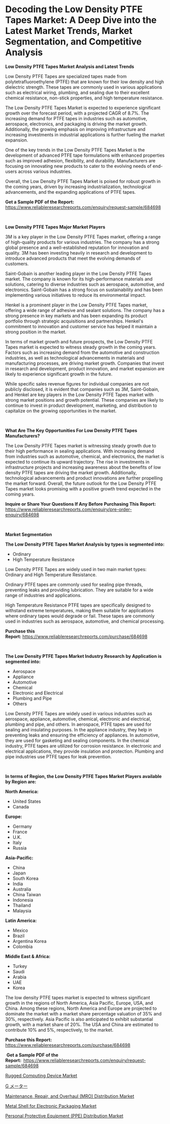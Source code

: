 <p><h1>Decoding the Low Density PTFE Tapes Market: A Deep Dive into the Latest Market Trends, Market Segmentation, and Competitive Analysis</h1></p><p><strong>Low Density PTFE Tapes Market Analysis and Latest Trends</strong></p>
<p><p>Low Density PTFE Tapes are specialized tapes made from polytetrafluoroethylene (PTFE) that are known for their low density and high dielectric strength. These tapes are commonly used in various applications such as electrical wiring, plumbing, and sealing due to their excellent chemical resistance, non-stick properties, and high temperature resistance.</p><p>The Low Density PTFE Tapes Market is expected to experience significant growth over the forecast period, with a projected CAGR of 8.7%. The increasing demand for PTFE tapes in industries such as automotive, aerospace, electronics, and packaging is driving the market growth. Additionally, the growing emphasis on improving infrastructure and increasing investments in industrial applications is further fueling the market expansion.</p><p>One of the key trends in the Low Density PTFE Tapes Market is the development of advanced PTFE tape formulations with enhanced properties such as improved adhesion, flexibility, and durability. Manufacturers are focusing on innovating new products to cater to the evolving needs of end-users across various industries.</p><p>Overall, the Low Density PTFE Tapes Market is poised for robust growth in the coming years, driven by increasing industrialization, technological advancements, and the expanding applications of PTFE tapes.</p></p>
<p><strong>Get a Sample PDF of the Report:&nbsp;</strong> <a href="https://www.reliableresearchreports.com/enquiry/request-sample/684698">https://www.reliableresearchreports.com/enquiry/request-sample/684698</a></p>
<p>&nbsp;</p>
<p><strong>Low Density PTFE Tapes Major Market Players</strong></p>
<p><p>3M is a key player in the Low Density PTFE Tapes market, offering a range of high-quality products for various industries. The company has a strong global presence and a well-established reputation for innovation and quality. 3M has been investing heavily in research and development to introduce advanced products that meet the evolving demands of customers.</p><p>Saint-Gobain is another leading player in the Low Density PTFE Tapes market. The company is known for its high-performance materials and solutions, catering to diverse industries such as aerospace, automotive, and electronics. Saint-Gobain has a strong focus on sustainability and has been implementing various initiatives to reduce its environmental impact.</p><p>Henkel is a prominent player in the Low Density PTFE Tapes market, offering a wide range of adhesive and sealant solutions. The company has a strong presence in key markets and has been expanding its product portfolio through strategic acquisitions and partnerships. Henkel's commitment to innovation and customer service has helped it maintain a strong position in the market.</p><p>In terms of market growth and future prospects, the Low Density PTFE Tapes market is expected to witness steady growth in the coming years. Factors such as increasing demand from the automotive and construction industries, as well as technological advancements in materials and manufacturing processes, are driving market growth. Companies that invest in research and development, product innovation, and market expansion are likely to experience significant growth in the future.</p><p>While specific sales revenue figures for individual companies are not publicly disclosed, it is evident that companies such as 3M, Saint-Gobain, and Henkel are key players in the Low Density PTFE Tapes market with strong market positions and growth potential. These companies are likely to continue to invest in product development, marketing, and distribution to capitalize on the growing opportunities in the market.</p></p>
<p>&nbsp;</p>
<p><strong>What Are The Key Opportunities For Low Density PTFE Tapes Manufacturers?</strong></p>
<p><p>The Low Density PTFE Tapes market is witnessing steady growth due to their high performance in sealing applications. With increasing demand from industries such as automotive, chemical, and electronics, the market is expected to continue its upward trajectory. The rise in investments in infrastructure projects and increasing awareness about the benefits of low density PTFE tapes are driving the market growth. Additionally, technological advancements and product innovations are further propelling the market forward. Overall, the future outlook for the Low Density PTFE Tapes market looks promising with a positive growth trend expected in the coming years.</p></p>
<p><strong>Inquire or Share Your Questions If Any Before Purchasing This Report:</strong> <a href="https://www.reliableresearchreports.com/enquiry/pre-order-enquiry/684698">https://www.reliableresearchreports.com/enquiry/pre-order-enquiry/684698</a></p>
<p>&nbsp;</p>
<p><strong>Market Segmentation</strong></p>
<p><strong>The Low Density PTFE Tapes Market Analysis by types is segmented into:</strong></p>
<p><ul><li>Ordinary</li><li>High Temperature Resistance</li></ul></p>
<p><p>Low Density PTFE Tapes are widely used in two main market types: Ordinary and High Temperature Resistance. </p><p>Ordinary PTFE tapes are commonly used for sealing pipe threads, preventing leaks and providing lubrication. They are suitable for a wide range of industries and applications.</p><p>High Temperature Resistance PTFE tapes are specifically designed to withstand extreme temperatures, making them suitable for applications where ordinary tapes would degrade or fail. These tapes are commonly used in industries such as aerospace, automotive, and chemical processing.</p></p>
<p><strong>Purchase this Report:&nbsp;</strong><a href="https://www.reliableresearchreports.com/purchase/684698">https://www.reliableresearchreports.com/purchase/684698</a></p>
<p>&nbsp;</p>
<p><strong>The Low Density PTFE Tapes Market Industry Research by Application is segmented into:</strong></p>
<p><ul><li>Aerospace</li><li>Appliance</li><li>Automotive</li><li>Chemical</li><li>Electronic and Electrical</li><li>Plumbing and Pipe</li><li>Others</li></ul></p>
<p><p>Low Density PTFE Tapes are widely used in various industries such as aerospace, appliance, automotive, chemical, electronic and electrical, plumbing and pipe, and others. In aerospace, PTFE tapes are used for sealing and insulating purposes. In the appliance industry, they help in preventing leaks and ensuring the efficiency of appliances. In automotive, they are used for gasketing and sealing components. In the chemical industry, PTFE tapes are utilized for corrosion resistance. In electronic and electrical applications, they provide insulation and protection. Plumbing and pipe industries use PTFE tapes for leak prevention.</p></p>
<p>&nbsp;</p>
<p><strong>In terms of Region, the Low Density PTFE Tapes Market Players available by Region are:</strong></p>
<p>
    <p> <strong> North America: </strong>
        <ul>
            <li>United States</li>
            <li>Canada</li>
        </ul>
        </p> 
    <p> <strong> Europe: </strong>
        <ul>
            <li>Germany</li>
            <li>France</li>
            <li>U.K.</li>
            <li>Italy</li>
            <li>Russia</li>
        </ul>
        </p> 
    <p> <strong> Asia-Pacific: </strong>
        <ul>
            <li>China</li>
            <li>Japan</li>
            <li>South Korea</li>
            <li>India</li>
            <li>Australia</li>
            <li>China Taiwan</li>
            <li>Indonesia</li>
            <li>Thailand</li>
            <li>Malaysia</li>
        </ul>
        </p> 
    <p> <strong> Latin America: </strong>
        <ul>
            <li>Mexico</li>
            <li>Brazil</li>
            <li>Argentina Korea</li>
            <li>Colombia</li>
        </ul>
        </p> 
    <p> <strong> Middle East & Africa: </strong>
        <ul>
            <li>Turkey</li>
            <li>Saudi</li>
            <li>Arabia</li>
            <li>UAE</li>
            <li>Korea</li>
        </ul>
    </p>
    </p>
<p><p>The low density PTFE tapes market is expected to witness significant growth in the regions of North America, Asia Pacific, Europe, USA, and China. Among these regions, North America and Europe are projected to dominate the market with a market share percentage valuation of 35% and 30%, respectively. Asia Pacific is also anticipated to exhibit substantial growth, with a market share of 20%. The USA and China are estimated to contribute 10% and 5%, respectively, to the market.</p></p>
<p><strong>Purchase this Report: </strong><a href="https://www.reliableresearchreports.com/purchase/684698">https://www.reliableresearchreports.com/purchase/684698</a></p>
<p>&nbsp;<strong>Get a Sample PDF of the Report:&nbsp;&nbsp;</strong><a href="https://www.reliableresearchreports.com/enquiry/request-sample/684698">https://www.reliableresearchreports.com/enquiry/request-sample/684698</a></p>
<p><strong></strong></p>
<p><p><a href="https://view.publitas.com/reportprime-1/rugged-computing-device-market-research-report-the-key-to-successful-business-strategy-forecasted-for-period-from-2024-2031/">Rugged Computing Device Market</a></p><p><a href="https://medium.com/@lily-u-genius/g%E3%83%A1%E3%83%BC%E3%82%BF%E3%83%BC%E3%83%9E%E3%83%BC%E3%82%B1%E3%83%83%E3%83%88-2031%E5%B9%B4%E3%81%BE%E3%81%A7%E3%81%AE%E3%83%88%E3%83%AC%E3%83%B3%E3%83%89-%E4%BA%88%E6%B8%AC-%E7%AB%B6%E4%BA%89%E5%88%86%E6%9E%90-ec92e8d30ab6">G メーター</a></p><p><a href="https://fearless-okapi-6c8.notion.site/Maintenance-Repair-and-Overhaul-MRO-Distribution-Market-Size-Global-Industry-Overview-Market-S-9705f9868a134b28a9eb2dcd877e0a03">Maintenance, Repair, and Overhaul (MRO) Distribution Market</a></p><p><a href="https://view.publitas.com/reportprime-1/metal-shell-for-electronic-packaging-market-size-and-growth-market-segmentation-regional-and-country-breakdowns-and-market-trends-for-period-from-2024-2031/">Metal Shell for Electronic Packaging Market</a></p><p><a href="https://zircon-bluebell-299.notion.site/Decoding-the-Personal-Protective-Equipment-PPE-Distribution-Market-A-Deep-Dive-into-the-Latest-Ma-5fed8c29025243fbae68983bc4d655d5">Personal Protective Equipment (PPE) Distribution Market</a></p></p>